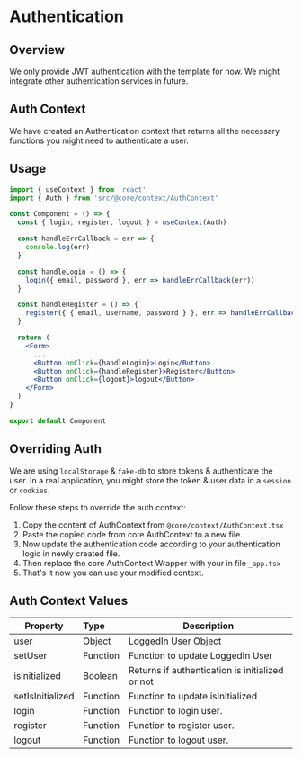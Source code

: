 # Authentication

## Overview

We only provide JWT authentication with the template for now. We might integrate other authentication services in future.

## Auth Context

We have created an Authentication context that returns all the necessary functions you might need to authenticate a user.

## Usage

```jsx
import { useContext } from 'react'
import { Auth } from 'src/@core/context/AuthContext'

const Component = () => {
  const { login, register, logout } = useContext(Auth)

  const handleErrCallback = err => {
    console.log(err)
  }

  const handleLogin = () => {
    login({ email, password }, err => handleErrCallback(err))
  }

  const handleRegister = () => {
    register({ { email, username, password } }, err => handleErrCallback(err))
  }

  return (
    <Form>
      ...
      <Button onClick={handleLogin}>Login</Button>
      <Button onClick={handleRegister}>Register</Button>
      <Button onClick={logout}>logout</Button>
    </Form>
  )
}

export default Component
```

## Overriding Auth

We are using `localStorage` & `fake-db` to store tokens & authenticate the user.
In a real application, you might store the token & user data in a `session` or `cookies`.

Follow these steps to override the auth context:

1. Copy the content of AuthContext from `@core/context/AuthContext.tsx`
2. Paste the copied code from core AuthContext to a new file.
3. Now update the authentication code according to your authentication logic in newly created file.
4. Then replace the core AuthContext Wrapper with your in file `_app.tsx`
5. That's it now you can use your modified context.

## Auth Context Values

| Property         | Type     | Description                                     |
| ---------------- | :------- | ----------------------------------------------- |
| user             | Object   | LoggedIn User Object                            |
| setUser          | Function | Function to update LoggedIn User                |
| isInitialized    | Boolean  | Returns if authentication is initialized or not |
| setIsInitialized | Function | Function to update isInitialized                |
| login            | Function | Function to login user.                         |
| register         | Function | Function to register user.                      |
| logout           | Function | Function to logout user.                        |
